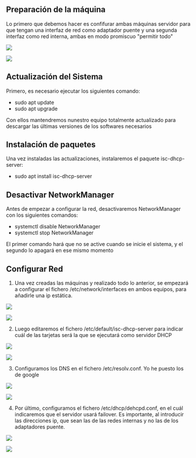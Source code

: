 ## Preparación de la máquina
Lo primero que debemos hacer es confifurar ambas máquinas servidor para que tengan una interfaz de red como adaptador puente y una segunda interfaz como red interna, ambas en modo promiscuo "permitir todo"

![](imagenes/adaptadorPuente.png)

![](imagenes/redInterna.png)

## Actualización del Sistema
Primero, es necesario ejecutar los siguientes comando:
- sudo apt update
- sudo apt upgrade

Con ellos mantendremos nunestro equipo totalmente actualizado para descargar las últimas versiones de los softwares necesarios

## Instalación de paquetes
Una vez instaladas las actualizaciones, instalaremos el paquete isc-dhcp-server:
- sudo apt install isc-dhcp-server

## Desactivar NetworkManager
Antes de empezar a configurar la red, desactivaremos NetworkManager con los siguientes comandos:
- systemctl disable NetworkManager
- systemctl stop NetworkManager

El primer comando hará que no se active cuando se inicie el sistema, y el segundo lo apagará en ese mismo momento

## Configurar Red
1. Una vez creadas las máquinas y realizado todo lo anterior, se empezará a configurar el fichero /etc/network/interfaces en ambos equipos, para añadirle una ip estática.

![](imagenes/networkInterfaces1.png)

![](imagenes/networkInterfaces2.png)

2. Luego editaremos el fichero /etc/default/isc-dhcp-server para indicar cuál de las tarjetas será la que se ejecutará como servidor DHCP

![](imagenes/defaultIsc1.png)

![](imagenes/defaultIsc2.png)

3. Configuramos los DNS en el fichero /etc/resolv.conf. Yo he puesto los de google

![](imagenes/dns1.png)

![](imagenes/dns2.png)

4. Por último, configuramos el fichero /etc/dhcp/dehcpd.conf, en el cuál indicaremos que el servidor usará failover. Es importante, al introducir las direcciones ip, que sean las de las redes internas y no las de los adaptadores puente.

![](imagenes/failover1.png)

![](imagenes/failover2.png)
